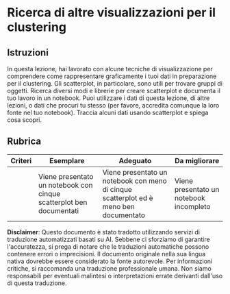 # Ricerca di altre visualizzazioni per il clustering

## Istruzioni

In questa lezione, hai lavorato con alcune tecniche di visualizzazione per comprendere come rappresentare graficamente i tuoi dati in preparazione per il clustering. Gli scatterplot, in particolare, sono utili per trovare gruppi di oggetti. Ricerca diversi modi e librerie per creare scatterplot e documenta il tuo lavoro in un notebook. Puoi utilizzare i dati di questa lezione, di altre lezioni, o dati che procuri tu stesso (per favore, accredita comunque la loro fonte nel tuo notebook). Traccia alcuni dati usando scatterplot e spiega cosa scopri.

## Rubrica

| Criteri  | Esemplare                                                      | Adeguato                                                                                 | Da migliorare                        |
| -------- | -------------------------------------------------------------- | ---------------------------------------------------------------------------------------- | ----------------------------------- |
|          | Viene presentato un notebook con cinque scatterplot ben documentati | Viene presentato un notebook con meno di cinque scatterplot ed è meno ben documentato | Viene presentato un notebook incompleto |

**Disclaimer**: 
Questo documento è stato tradotto utilizzando servizi di traduzione automatizzati basati su AI. Sebbene ci sforziamo di garantire l'accuratezza, si prega di notare che le traduzioni automatiche possono contenere errori o imprecisioni. Il documento originale nella sua lingua nativa dovrebbe essere considerato la fonte autorevole. Per informazioni critiche, si raccomanda una traduzione professionale umana. Non siamo responsabili per eventuali malintesi o interpretazioni errate derivanti dall'uso di questa traduzione.